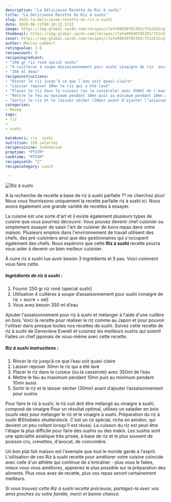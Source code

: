```yaml
---
description: "La Délicieuse Recette du Riz à sushi"
title: "La Délicieuse Recette du Riz à sushi"
slug: 4431-la-delicieuse-recette-du-riz-a-sushi
date: 2020-06-11T00:10:13.572Z
image: https://img-global.cpcdn.com/recipes/c7afe99930f85393/751x532cq70/riz-a-sushi-photo-principale-de-la-recette.jpg
thumbnail: https://img-global.cpcdn.com/recipes/c7afe99930f85393/751x532cq70/riz-a-sushi-photo-principale-de-la-recette.jpg
cover: https://img-global.cpcdn.com/recipes/c7afe99930f85393/751x532cq70/riz-a-sushi-photo-principale-de-la-recette.jpg
author: Marcus Lambert
ratingvalue: 3.8
reviewcount: 9
recipeingredient:
- "250 gr riz rond spcial sushi"
- "4 cuillères à soupe dassaisonnement pour sushi vinaigre de riz  sucre  sel"
- "350 ml deau"
recipeinstructions:
- "Rincer le riz jusqu’à ce que l’eau soit quasi-claire"
- "Laisser reposer 30mn le riz qui a été lavé"
- "Placer le riz dans le cuiseur (ou la casserole) avec 350ml de l’eau"
- "Mettre le feu au maximum pendant 10mn puis au minimum pendant 10mn aussi."
- "Sortir le riz et le laisser sécher (30mn) avant d’ajouter l’assaisonnement pour sushis"
categories:
- Resep
tags:
- riz
- 
- sushi

katakunci: riz  sushi 
nutrition: 159 calories
recipecuisine: Indonesian
preptime: "PT37M"
cooktime: "PT55M"
recipeyield: "2"
recipecategory: Lunch

---
```



![Riz à sushi](https://img-global.cpcdn.com/recipes/c7afe99930f85393/751x532cq70/riz-a-sushi-photo-principale-de-la-recette.jpg)

A la recherche de recette à base de riz à sushi parfaite ?? ne cherchez plus! Nous vous fournissons uniquement la recette parfaite riz à sushi ici. Nous avons également une grande variété de recettes à essayer.

La cuisine est une sorte d'art et il existe également plusieurs types de cuisine que vous pourriez découvrir. Vous pouvez devenir chef cuisinier ou simplement essayer de saisir l'art de cuisiner de bons repas dans votre maison. Plusieurs emplois dans l'environnement de travail utilisent des chefs, des pré-cuisiniers ainsi que des gestionnaires qui s'occupent également des chefs. Nous espérons que cette <strong> Riz à sushi </strong> recette pourra vous aider à devenir un bien meilleur cuisinier.

<!--inarticleads1-->

À cuire riz à sushi tue avoir besoin 3 Ingrédients et 5 pas. Voici comment vous faire cette.

##### Ingrédients de riz à sushi :

1. Fournir 250 gr riz rond (spécial sushi)
1. Utilisation 4 cuillères à soupe d’assaisonnement pour sushi (vinaigre de riz + sucre + sel)
1. Vous avez besoin 350 ml d’eau


Ajouter l&#39;assaisonnement pour riz à sushi et mélanger à l&#39;aide d&#39;une cuillère en bois. Voici la recette pour réaliser le riz comme au Japon et pour pouvoir l&#39;utiliser dans presque toutes nos recettes de sushi. Suivez cette recette de riz à sushi de Geneviève Everell et cuisinez les meilleurs sushis qui soient! Faites un chef japonais de vous-même avec cette recette. 

<!--inarticleads2-->

##### Riz à sushi instructions :

1. Rincer le riz jusqu’à ce que l’eau soit quasi-claire
1. Laisser reposer 30mn le riz qui a été lavé
1. Placer le riz dans le cuiseur (ou la casserole) avec 350ml de l’eau
1. Mettre le feu au maximum pendant 10mn puis au minimum pendant 10mn aussi.
1. Sortir le riz et le laisser sécher (30mn) avant d’ajouter l’assaisonnement pour sushis


Pour faire le riz à sushi, le riz cuit doit être mélangé au vinaigre à sushi, composé de vinaigre Pour un résultat optimal, utilisez un saladier en bois (sushi oke) pour mélanger le riz et le vinaigre à sushi. Préparation du riz à sushi ©Shebeko shutterstock. C&#39;est un riz spécial, riche en amidon, qui devient un peu collant lorsqu&#39;il est réussi. La cuisson du riz est peut-être l&#39;étape la plus difficile pour faire des sushis ou des makis. Les sushis sont une spécialité asiatique très prisée, à base de riz et le plus souvent de poisson cru, crevettes, d&#39;avocat, de concombre. 

<!--inarticleads1-->

<p>
Un bon plat fait maison est l'exemple que tout le monde garde à l'esprit. L'utilisation de ces Riz à sushi recette pour améliorer votre cuisine coïncide avec celle d'un athlète qui continue de s'entraîner - plus vous le faites, mieux vous vous améliorez, apprenez le plus possible sur la préparation des aliments. Plus vous avez de recette, plus vos repas seront certainement meilleurs.
</p>

<p>
<i>Si vous trouvez cette Riz à sushi recette précieuse, partagez-la avec vos amis proches ou votre famille, merci et bonne chance.</i>
</p>
